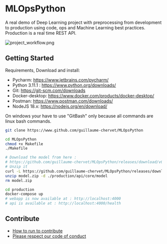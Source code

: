 # MLOpsPython

A real demo of Deep Learning project with preprocessing from development to production using code, ops and Machine Learning best practices. Production is a real time REST API.

![project_workflow.png](documentation%2Fproject_workflow.png)

## Getting Started

Requirements, Download and install:
- Pycharm: https://www.jetbrains.com/pycharm/
- Python 3.11.1 : https://www.python.org/downloads/
- Git: https://git-scm.com/downloads
- Docker-desktop: https://www.docker.com/products/docker-desktop/
- Postman: https://www.postman.com/downloads/
- NodeJS 18.x: https://nodejs.org/en/download/

On windows your have to use "GitBash" only because all commands are linux bash commands.
```sh
git clone https://www.github.com/guillaume-chervet/MLOpsPython

cd MLOpsPython
chmod +x Makefile
./Makefile

# Download the model from here :
# https://github.com/guillaume-chervet/MLOpsPython/releases/download/v0.1.0/mlopspython_model.zip
# Unzip it 
curl -L https://github.com/guillaume-chervet/MLOpsPython/releases/download/v0.1.0/mlopspython_model.zip --output model.zip
unzip model.zip -d ./production/api/core/model
rm model.zip

cd production
docker-compose up
# webapp is now available at : http://localhost:4000
# api is available at : http://localhost:4000/health
```

## Contribute

- [How to run to contribute](./CONTRIBUTING.md)
- [Please respect our code of conduct](./CODE_OF_CONDUCT.md)
